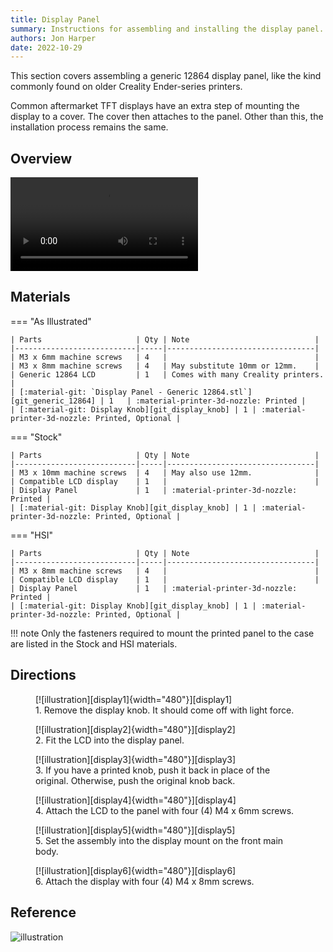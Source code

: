 ```yaml
---
title: Display Panel
summary: Instructions for assembling and installing the display panel.
authors: Jon Harper
date: 2022-10-29
---
```


This section covers assembling a generic 12864 display panel, like the kind commonly found on older Creality Ender-series printers.

Common aftermarket TFT displays have an extra step of mounting the display to a cover. The cover then attaches to the panel. Other than this, the installation process remains the same.

## Overview

<video controls="">
    <source src="https://jon-harper.github.io/OmniBox/video/0.9.9/display.mp4" type="video/mp4">
</video>

## Materials

=== "As Illustrated"

    | Parts                     | Qty | Note                            |
    |---------------------------|-----|---------------------------------|
    | M3 x 6mm machine screws   | 4   |                                 |
    | M3 x 8mm machine screws   | 4   | May substitute 10mm or 12mm.    |
    | Generic 12864 LCD         | 1   | Comes with many Creality printers. |
    | [:material-git: `Display Panel - Generic 12864.stl`][git_generic_12864] | 1   | :material-printer-3d-nozzle: Printed |
    | [:material-git: Display Knob][git_display_knob] | 1 | :material-printer-3d-nozzle: Printed, Optional |


=== "Stock"

    | Parts                     | Qty | Note                            |
    |---------------------------|-----|---------------------------------|
    | M3 x 10mm machine screws  | 4   | May also use 12mm.              |
    | Compatible LCD display    | 1   |                                 |
    | Display Panel             | 1   | :material-printer-3d-nozzle: Printed |
    | [:material-git: Display Knob][git_display_knob] | 1 | :material-printer-3d-nozzle: Printed, Optional |

=== "HSI"

    | Parts                     | Qty | Note                            |
    |---------------------------|-----|---------------------------------|
    | M3 x 8mm machine screws   | 4   |                                 |
    | Compatible LCD display    | 1   |                                 |
    | Display Panel             | 1   | :material-printer-3d-nozzle: Printed |
    | [:material-git: Display Knob][git_display_knob] | 1 | :material-printer-3d-nozzle: Printed, Optional |

!!! note
    Only the fasteners required to mount the printed panel to the case are listed in the Stock and HSI materials.
    
## Directions
                                                            
<figure markdown>
  [![illustration][display1]{width="480"}][display1]
  <figcaption>1. Remove the display knob. It should come off with light force.</figcaption>
</figure>

<figure markdown>
  [![illustration][display2]{width="480"}][display2]
  <figcaption>2. Fit the LCD into the display panel.</figcaption>
</figure>

<figure markdown>
  [![illustration][display3]{width="480"}][display3]
  <figcaption>3. If you have a printed knob, push it back in place of the original. Otherwise, push the original knob back.</figcaption>
</figure>

<figure markdown>
  [![illustration][display4]{width="480"}][display4]
  <figcaption>4. Attach the LCD to the panel with four (4) M4 x 6mm screws.</figcaption>
</figure>

<figure markdown>
  [![illustration][display5]{width="480"}][display5]
  <figcaption>5. Set the assembly into the display mount on the front main body.</figcaption>
</figure>

<figure markdown>
  [![illustration][display6]{width="480"}][display6]
  <figcaption>6. Attach the display with four (4) M4 x 8mm screws.</figcaption>
</figure>

## Reference

![illustration][display_final]

[display1]: ../img/assembly/panels/display/display1.png
[display2]: ../img/assembly/panels/display/display2.png
[display3]: ../img/assembly/panels/display/display3.png
[display4]: ../img/assembly/panels/display/display4.png
[display5]: ../img/assembly/panels/display/display5.png
[display6]: ../img/assembly/panels/display/display6.png
[display_final]: ../img/assembly/panels/display/display_final.png